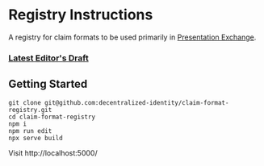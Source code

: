 # Registry Instructions

A registry for claim formats to be used primarily in [Presentation Exchange](https://identity.foundation/presentation-exchange/).

### [Latest Editor's Draft](https://identity.foundation/claim-format-registry/)


## Getting Started

```
git clone git@github.com:decentralized-identity/claim-format-registry.git
cd claim-format-registry
npm i
npm run edit
npx serve build
```

Visit http://localhost:5000/

